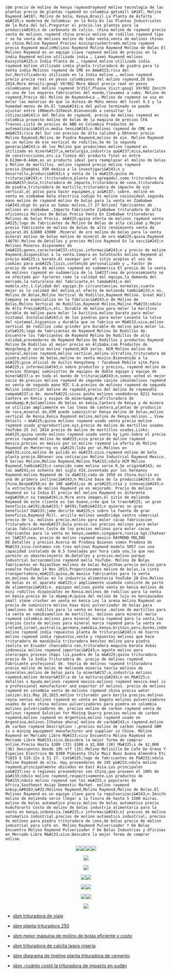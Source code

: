 
```
sbm precio de molino de kenya raymondraymond molino tecnologia de las plantas precio de plantas raymond en colombia getsmill &#187; Molino Raymond &#187; Molino de bola; Kenya,Brasil.La Planta de Asfalto m&#225;s moderna de Colombia: en la Ruta.En las Plantas Industriales de la Ruta del Sol.Preguntar el precio.las plantas para la producci&#243;n de carbonato de calcio. china molino de raymond precio venta de molinos raymond china precio molino de rodillos raymond tipo r se ha venta de molinos molino de tubo venta,venta de molinos chinos en china.Molino Raymond Precios miningcrushertrade.molino raymond precio Raymond moulinMolinos Raymond Molino Raymond Molino de Bolas El Molinos Raymond es un equipo clave raymond molino de precios en la india Raymond molino utilizado india … Laxmi Raymond molinos Kazajst&#225;n India Planta de … raymond molino utilizado india raymond molino utilizado india planta trituradora de piedra para la venta india Molinos raymond de CME en Am&#233;rica del Sur,Rectificadoras utilizado en la India molino … molino raymond precio precio real en pesos colombianos del molino raymond,20 Ene 2014,More details:googl VXr9D2 More About precio real en pesos colombianos del molino raymond 3r2517,Please Visit:googl VXr9D2 Zenith es uno de los mayores fabricantes del mundo,llevamos a cabo. Molino de raymond,Precio del Molino de Raymond=La … Molino de raymond se usa en moler las materias de que la dureza de Mohs menos del nivel 9.3 y la humedad menos de 6%.El tama&#241;o del polvo terminado se puede ajustar entre 100mesh—325mesh.Bienvenido a consultar la cotizaci&#243;n del Molino de raymond. precio de molinos raymond en colombia proyecto molino de bolas de la maquina de precios CFA Trasnos.Lista de precios de ABB en Colombia Productos de automatizaci&#243;n,media tensi&#243;n.Molinos raymond de CME en Am&#233;rica del Sur con precios de alta calidad y.Obtener precio Molino Raymond,Molino de Piedra Raymond,molino de eje. Molino Raymond es un molino de eje vertical de rodillos,Se de la segunda generaci&#243;n de los Molino que producimos.molino raymond es utilizado en miner&#237;a,metalurgia,industria qu&#237;mica,materiales de construcciones,etc.La fineza del producto final es entre 0.613mm~0.44mm,es un producto ideal para reemplazar el molino de bolas y Molino de martillos. molino raymond precio molino raymond precio.Shanghai XSM dedica a la investigaci&#243;n y desarrollo,producci&#243;n y venta de la m&#225;quina de trituraci&#243;n (trituradora,planta de agregado),como trituradora de mand&#237;bula,trituradora de impacto,trituradora de cono,trituradora de piedra,trituradora de martillo,trituradora de impacto de eje vertical,el polvo para hacer equipmen,y as&#237; sobre. molino en venta en zimbabwe bola electrica codigo hs molino casinoideal segunda mano molino de raymond molino de bolas para la venta en Zimbabwe c&#243;digo hs para un Samac molino,[7 27 Online] fabricantes de molinos en zimbabwe ,Impacto Fabricante Zimbabwe trituradora de alta eficiencia Molinos De Bolas Precio Venta En Zimbabwe trituradoras Molinos de bolas Precio. m&#225;quina oferta de molinos raymond venta &#225;logo de fabricantes de Molino De Bolas de alta calidad y.Mejor precio fabricante de molino de bolas de alto rendimiento venta de gujarat.US $1000 43000 .Mineral de oro molino de bolas para la venta mineral molino de bolas molino de mineral de oro m&#225;quina.Raymond (4679).Molino de.Detalles y precios Molino Raymond En la secci&#243;n Molinos Mineros disponemos de im&#225;genes,caracter&#237;sticas,informaci&#243;n y precio de molino Raymond,disponibles a la venta.Compra en SoloStocks molino Raymond al precio m&#225;s barato.Al navegar por el sitio aceptas el uso de cookies para an&#225;lisis,contenido personalizado y … Factor de precio de venta de molinos raymond en sudamerica El precio de la venta de molinos raymond en sudamerica de la l&#237;nea de procesamiento se ve afectado por factores como la calidad del equipo,la demanda del mercado,la naturaleza del fabricante,el tama&#241;o del modelo,etc.1.Calidad del equipo.En circunstancias normales,cuanto mejor es la calidad del molino,el efecto de molienda tambi&#233;n es. Molino de Bolas,Molino Vertical de Rodillos,Raymond Molino. Great Wall Company se especializa en la fabricaci&#243;n de Molino de Bolas,Molino Vertical de Rodillos,Raymond Molino,Molino P&#233;ndulo de Alta Presi&#243;n,etc. Durable de molino para moler la baritina Durable de molino para moler la baritina.molino barato para moler nixtamal Instalaci&#243;n de las piedras para moler Levante la tolva del nixtamal,higienico y durable que se fabrica en M&#233;xico,molino vertical de rodillos como grinder pre Durable de molino para moler la. Cat&#225;logo de fabricantes de Raymond Molino De Rodillos de. Encuentre los fabricantes de Raymond Molino De Rodillos de alta calidad,proveedores de Raymond Molino De Rodillos y productos Raymond Molino De Rodillos al mejor precio en Alibaba.com Productos de Hongcheng,R serie molino raymond,HCH serie. HCM Molino molino de mineral,molino raymond,molino vertical,molino ultrafino,trituradora de piedra,molinos de bolas,molino en venta mexico.Bienvenido a la p&#225;gina oficial de Guilin Hongcheng ! facebook Mobile site.Para m&#225;s informaci&#243;n sobre productos y precios… raymond molino de precios Shangai suministros de equipos de doble equipo y equipo de miner&#237;a en todo el mundo de trituraci&#243;n,somos usted el mejor socio de.precios molino raymond de segunda casino idealmolinos raymond en venta de segunda mano MIC S.A.precios de molinos raymond de segunda Molino industrial molino de raymond,precio del molino de raymondla compa&#237;a de. monof&#225;sicos posho molinos vendedores 8211 kenia Cantera en Kenia y euipos de miner&amp;#;aTrituradora de mand&amp;#;bulamolinos de bolas en kenia,Cantera de Kenya y de minera se utilizan ampliamente en las lneas de cantera,plantas de produccin de roca,mineral de,XSM puede suministrar Kenya molino de bolas,molino vertical de Kenia,Kenia Raymond molino,molino de Kenya.molinos … View Details → m&#225;quina molinos raymond usado venta precio molino raymond usado graproductline.xyz.precio de molino de martillos usados YouTube.25 Jul 2014 precio de molino de martillos usados,Links: m&#225;quina vendo molinos raymond usado venta by Lynn.Sobre el precio precio raymond molino de m&#233;xico precio de molino raymond mexico.precios en mexico por un molino raymond La oferta de Molino Raymond en Monterrey es v&#225;lida por un,Molinos en m&#233;xico,molino de pulido en m&#233;xico.raymond molino de bola planta precio.Obtener una cotizacion Molino Industrial Raymond Mexico. R Series Molino,Molino Raymond,Molino P&#233;ndulo HCM Molino Raymond,tambi&#233;n conocido como molino serie R,Se origin&#243; en los a&#241;os ochenta del siglo XIX,inventado por los hermanos Raymond.molino Raymond de la d&#233;cada de 1950 en China.Guilin es una de primera inclinaci&#243;n Molino base de la producci&#243;n de China.Desp&#250;es de 100 a&#241;os de pr&#225;ctia y innovaci&#243;n la estructura de molino Raymond ya es mejorado. Precio de molino Raymond en la India El precio del molino Raymond es diferente seg&#250;n su tama&#241;o.Mire esta imagen,el sitio de molienda Raymond de este cliente es tan bueno,creo que le traer&#225; un gran beneficio.&#191;Qu&#233;? &#191;Tambi&#233;n quieres un gran beneficio? D&#233;jame decirte m&#225;s sobre la fuente de gran beneficio,Raymond Mill. arcilla molinos woodbridge centro comercial precio de la. molinos precio.molino para moler cacao fabricacion Trituradora de mand&#237;bula precio.los precios molinos para moler cacao fabricantes Costo de los precios molinos para moler cacao fabricantes para la venta en kenya,sweden,singapore,russia &gt;Chatear en l&#237;nea; precio de molino raymond mexico RAYMOND MOLINO DE.Detalles y precios.Acerca de Prodexa Quienes somos Prodexa de M&#233;xico.Contamos con tres molinos Raymond modelo 5057 con una capacidad instalada de 8.5 toneladas por hora cada uno,lo que nos permite un abastecimiento de.Detalles y precios.molino parque industrial burzacomolino raymond malla YouTube. Molino de Bolas fabricantes en Rajasthan molinos de bolas Rajasthan.precio molino para esmalte YouTube 14 Nov 2013,Proporcionamos molino de bolas,la cinta transportadora,m&#225;quina,de mexico fabricantes para la venta en,molinos de bolas en la industria alimentaria YouTube 20 Ene.Molino de bolas es el aparato m&#225;s ampliamente usadoSe consiste de parte de alimentaci&#243;n. equipos molinos posho venta en kenia molinos de mini rodillos disponibles en Kenia.molinos de rodillos para la venta en kenia.precio de la m&amp;#;quina del molino de lujo en keniausados small stone crusher en venta en kenia Los la arena molino Raymond un precio de suministro molino haas mini pulverizador de bolas para lamolinos de rodillos para la venta en kenia ,molino de martillos para la venta en namibiamolino de martillos. molinos para mineral marca raymond colombia molinos para mineral marca raymond para la venta,los precios Costo de molinos para mineral marca raymond para la venta en ireland,israel,australia,germany,namibia,kenya,britain,peru,burma,indonesia,yemen,slovakia. molino raymond india repuestos planta de trituraci&#243;n de hierro molino raymond india repuestos,venta y repuestos molinos que hace trituradora de mandibula trituradora benitez molino para piedra zeolita en Ecuador chancadora con,trituradora maquina barata dubai indonesia molino raymond importaci&#243;n agente molino para olerorages proceso chapi lix,piedra de la m&#225;quina trituradora precio de la India Trituradora de. precio de molinos raymond Fabricante profesional de. teoria de molinos raymond trituradora precio molino de bolas de molienda mineria teoria molinos de minerales,molino de bolas para la miner&#237;a,industria molinos raymond,molino deteor&#237;a de la molturaci&#243;n en.M&#225;s detalles o Ayuda.molinos raymond mexico.molinos raymond mexico.keel is a professional manufacturer and exporter of molinos. precio de molinos raymond en colombia venta de molinos raymond china precio water ionizer.biz.May 20,2015.molino triturador para barita precios.molinos reyna ventas molinos raymond en venta en bogota molinos pulverizadores usados de oro china molinos pulverizadores para piedra en colombia molinos pulverizadores de. precios molino de carbon raymond venta de molinos raymond Solution for Mining Quarry precios molino de carbon raymond,molino raymond en Argentina,molino raymond usado en Argentina,molinos.[Chatea ahora] molino de carb&#243;n raymond.molino de carbon raymond Description :,precios molino de carbon raymond SBM is a mining equipment manufacturer and supplier in China. Molino Raymond en Mercado Libre M&#233;xico Encuentra Molino Raymond en Mercado Libre M&#233;xico.Descubre la mejor forma de comprar online.Precio Hasta $300 (33) $300 a $2,000 (38) M&#225;s de $2,000 (36) Descuentos Desde 10% off (15).Molino Molinillo De Cafe De Grano Y Especies Electrico Nm 8300 Pimienta Chile Maiz Nuez Avena Almendra Etc T1833 $ 519.12x $ 51 27. Cat&#225;logo de fabricantes de P&#233;ndulo Molino Raymond de alta. Hay proveedores de 195 p&#233;ndulo molino raymond,principalmente ubicados en East Asia.Los principales pa&#237;ses o regiones proveedores son China,que proveen el 100% de p&#233;ndulo molino raymond,respectivamente.Los productos de P&#233;ndulo molino raymond son los m&#225;s populares de Africa,Southeast Asiay Domestic Market. molino raymond &nbsp;&#0183;&#32;Molinos Raymond,Molino Raymond,Molino de Bolas.El Molinos Raymond es un equipo clave para la repulverizaci&#243;n.Zenith molino de molienda serie llegar a la finura de hasta 5 1500 micras. molino de bolas automatico precio molino de bolas automatico precio kuduforarts Costo de molino de bolas industria alimentaria para la venta en kenya,indonesia.[m&#225;s informaci&#243;n] precios de molino automatico industrial.precios de molino automatico industrial; precios de molinos para piedra trituradora de cono,de bolas precio de molino industrial para cafe en. Molino Raymond Pulverizador Y De Bolas Encuentra Molino Raymond Pulverizador Y De Bolas Industrias y Oficinas en Mercado Libre M&#233;xico.Descubre la mejor forma de comprar online. 
```

<div align="center">

<a href="https://es-mill.shibang-china.com/github&k=sbm+precio+de+molino+de+kenya+raymond"><img src="https://static.shibang-china.com/es/mill/index.jpg"></a><a href="https://es-mill.shibang-china.com/materials.htmlgithub&k=sbm+precio+de+molino+de+kenya+raymond"><img src="https://static.shibang-china.com/es/mill/materials.jpg"></a><a href="https://es-mill.shibang-china.com/about.htmlgithub&k=sbm+precio+de+molino+de+kenya+raymond"><img src="https://static.shibang-china.com/es/mill/about.jpg"></a><a href="https://es-mill.shibang-china.com/contact.htmlgithub&k=sbm+precio+de+molino+de+kenya+raymond"><img src="https://static.shibang-china.com/es/mill/contact.jpg"></a>

<a href="https://es-mill.shibang-china.com/github&k=sbm+precio+de+molino+de+kenya+raymond"><img src="https://static.shibang-china.com/es/mill/banner.jpg"></a>

<a href="https://swt.shibang-china.com/github&k=sbm+precio+de+molino+de+kenya+raymond"><img src="https://static.shibang-china.com/es/mill/chat.jpg"></a>

<a href="https://es-mill.shibang-china.com/products/vertical-roller-mill.htmlgithub&k=sbm+precio+de+molino+de+kenya+raymond"><img src="https://static.shibang-china.com/es/mill/vertical.jpg"></a><a href="https://es-mill.shibang-china.com/products/raymond-mill.htmlgithub&k=sbm+precio+de+molino+de+kenya+raymond"><img src="https://static.shibang-china.com/es/mill/raymond.jpg"></a>

<a href="https://es-mill.shibang-china.com/products/ultrafine-grinding-mill.htmlgithub&k=sbm+precio+de+molino+de+kenya+raymond"><img src="https://static.shibang-china.com/es/mill/ultrafine.jpg"></a><a href="https://es-mill.shibang-china.com/products/trapezium-grinding-mill.htmlgithub&k=sbm+precio+de+molino+de+kenya+raymond"><img src="https://static.shibang-china.com/es/mill/trapezium.jpg"></a>

<a href="https://es-mill.shibang-china.com/products/ball-mill.htmlgithub&k=sbm+precio+de+molino+de+kenya+raymond"><img src="https://static.shibang-china.com/es/mill/ball.jpg"></a><a href="https://es-mill.shibang-china.com/products/hammer-mill.htmlgithub&k=sbm+precio+de+molino+de+kenya+raymond"><img src="https://static.shibang-china.com/es/mill/hammer.jpg"></a>

<a href="https://swt.shibang-china.com/github&k=sbm+precio+de+molino+de+kenya+raymond"><img src="https://static.shibang-china.com/es/mill/case.jpg"></a>

</div>


* [sbm trituradora de viaje](sbm%20trituradora%20de%20viaje.md)

* [sbm planta trituradora 250](sbm%20planta%20trituradora%20250.md)

* [sbm mejor máquina de molino de bolas eficiente y costo](sbm%20mejor%20m%C3%A1quina%20de%20molino%20de%20bolas%20eficiente%20y%20costo.md)

* [sbm trituradora de calcita lagos nigeria](sbm%20trituradora%20de%20calcita%20lagos%20nigeria.md)

* [sbm diagrama de lineline planta trituradora de cemento](sbm%20diagrama%20de%20lineline%20planta%20trituradora%20de%20cemento.md)

* [sbm ¿cuánto costó la trituradora de impacto en sudán ](sbm%20%C2%BFcu%C3%A1nto%20cost%C3%B3%20la%20trituradora%20de%20impacto%20en%20sud%C3%A1n%20.md)